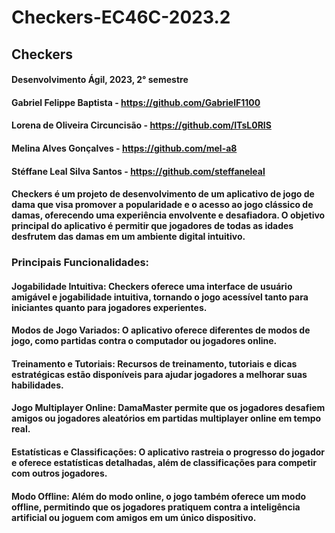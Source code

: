 # Checkers-EC46C-2023.2




## Checkers 
#### Desenvolvimento Ágil, 2023, 2° semestre
#### Gabriel Felippe Baptista - https://github.com/GabrielF1100
#### Lorena de Oliveira Circuncisão - https://github.com/ITsL0RIS
#### Melina Alves Gonçalves - https://github.com/mel-a8
#### Stéffane Leal Silva Santos - https://github.com/steffaneleal
#### Checkers é um projeto de desenvolvimento de um aplicativo de jogo de dama que visa promover a popularidade e o acesso ao jogo clássico de damas, oferecendo uma experiência envolvente e desafiadora. O objetivo principal do aplicativo é permitir que jogadores de todas as idades desfrutem das damas em um ambiente digital intuitivo. 

### Principais Funcionalidades:
#### Jogabilidade Intuitiva: Checkers oferece uma interface de usuário amigável e jogabilidade intuitiva, tornando o jogo acessível tanto para iniciantes quanto para jogadores experientes.
#### Modos de Jogo Variados: O aplicativo oferece diferentes de modos de jogo, como partidas contra o computador ou jogadores online.
#### Treinamento e Tutoriais: Recursos de treinamento, tutoriais e dicas estratégicas estão disponíveis para ajudar jogadores a melhorar suas habilidades.
#### Jogo Multiplayer Online: DamaMaster permite que os jogadores desafiem amigos ou jogadores aleatórios em partidas multiplayer online em tempo real.
#### Estatísticas e Classificações: O aplicativo rastreia o progresso do jogador e oferece estatísticas detalhadas, além de classificações para competir com outros jogadores.
#### Modo Offline: Além do modo online, o jogo também oferece um modo offline, permitindo que os jogadores pratiquem contra a inteligência artificial ou joguem com amigos em um único dispositivo.
